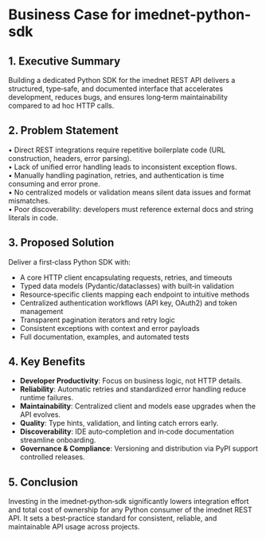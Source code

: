 # Business Case for imednet-python-sdk

## 1. Executive Summary
Building a dedicated Python SDK for the imednet REST API delivers a structured, type‑safe, and documented interface that accelerates development, reduces bugs, and ensures long‑term maintainability compared to ad hoc HTTP calls.

## 2. Problem Statement
• Direct REST integrations require repetitive boilerplate code (URL construction, headers, error parsing).  
• Lack of unified error handling leads to inconsistent exception flows.  
• Manually handling pagination, retries, and authentication is time consuming and error prone.  
• No centralized models or validation means silent data issues and format mismatches.  
• Poor discoverability: developers must reference external docs and string literals in code.

## 3. Proposed Solution
Deliver a first‑class Python SDK with:
- A core HTTP client encapsulating requests, retries, and timeouts  
- Typed data models (Pydantic/dataclasses) with built‑in validation  
- Resource‑specific clients mapping each endpoint to intuitive methods  
- Centralized authentication workflows (API key, OAuth2) and token management  
- Transparent pagination iterators and retry logic  
- Consistent exceptions with context and error payloads  
- Full documentation, examples, and automated tests

## 4. Key Benefits
- **Developer Productivity**: Focus on business logic, not HTTP details.  
- **Reliability**: Automatic retries and standardized error handling reduce runtime failures.  
- **Maintainability**: Centralized client and models ease upgrades when the API evolves.  
- **Quality**: Type hints, validation, and linting catch errors early.  
- **Discoverability**: IDE auto‑completion and in‑code documentation streamline onboarding.  
- **Governance & Compliance**: Versioning and distribution via PyPI support controlled releases.

## 5. Conclusion
Investing in the imednet‑python‑sdk significantly lowers integration effort and total cost of ownership for any Python consumer of the imednet REST API. It sets a best‑practice standard for consistent, reliable, and maintainable API usage across projects.

